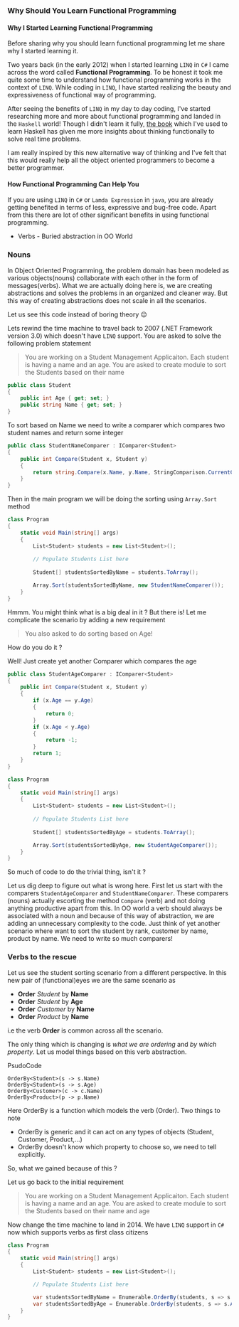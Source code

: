 ### Why Should You Learn Functional Programming

#### Why I Started Learning Functional Programming

Before sharing why you should learn functional programming let me share why I started learning it.

Two years back (in the early 2012) when I started learning `LINQ` in `C#` I came across the word called **Functional Programming**. 
To be honest it took me quite some time to understand how functional programming works in the context of `LINQ`. 
While coding in `LINQ`, I have started realizing the beauty and expressiveness of functional way of programming. 

After seeing the benefits of `LINQ` in my day to day coding, I've started researching more and more about functional programming and landed in the `Haskell` world! Though I didn't learn it fully, [the book](http://learnyouahaskell.com/chapters) which I've used to learn Haskell has given me more insights about thinking functionally to solve real time problems. 

I am really inspired by this new alternative way of thinking and I've felt that this would really help all the object oriented programmers to become a better programmer. 

#### How Functional Programming Can Help You

If you are using `LINQ` in `C#` or `Lamda Expression` in `java`, you are already getting benefited in terms of less, expressive and bug-free code. 
Apart from this there are lot of other significant benefits in using functional programming.

* Verbs - Buried abstraction in OO World

### Nouns

In Object Oriented Programming, the problem domain has been modeled as various objects(nouns) collaborate with each other in the form of 
messages(verbs). What we are actually doing here is, we are creating abstractions and solves the problems in an organized and cleaner way. But this way
of creating abstractions does not scale in all the scenarios.

Let us see this code instead of boring theory :relieved:

Lets rewind the time machine to travel back to 2007 (.NET Framework version 3.0) which doesn't have `LINQ` support. You are asked to solve the following problem statement
> You are working on a Student Management Applicaiton. Each student is having a name and an age. You are asked to create module to sort the Students based on their name

```c#
public class Student
{
	public int Age { get; set; }
	public string Name { get; set; }
}
```

To sort based on Name we need to write a comparer which compares two student names and return some integer

```c#
public class StudentNameComparer : IComparer<Student>
{
	public int Compare(Student x, Student y)
	{
		return string.Compare(x.Name, y.Name, StringComparison.CurrentCulture);
	}
}
```

Then in the main program we will be doing the sorting using `Array.Sort` method

```c#
class Program
{
    static void Main(string[] args)
    {
        List<Student> students = new List<Student>();
		
		// Populate Students List here	
	
		Student[] studentsSortedByName = students.ToArray();       

        Array.Sort(studentsSortedByName, new StudentNameComparer());
    }
}
```

Hmmm. You might think what is a big deal in it ? But there is! Let me complicate the scenario by adding a new requirement

> You also asked to do sorting based on Age!

How do you do it ?

Well! Just create yet another Comparer which compares the age
```c#
public class StudentAgeComparer : IComparer<Student>
{
    public int Compare(Student x, Student y)
    {
        if (x.Age == y.Age)
        {
            return 0;
        }
        if (x.Age < y.Age)
        {
            return -1;
        }
        return 1;
    }
}
```
```c#
class Program
{
    static void Main(string[] args)
    {
        List<Student> students = new List<Student>();
		
		// Populate Students List here	
	
		Student[] studentsSortedByAge = students.ToArray();       

        Array.Sort(studentsSortedByAge, new StudentAgeComparer());
    }
}
```

So much of code to do the trivial thing, isn't it ?

Let us dig deep to figure out what is wrong here. First let us start with the comparers `StudentAgeComparer` and `StudentNameComparer`.
These comparers (nouns) actually escorting the method `Compare` (verb) and not doing anything productive apart from this. In OO world a verb should
always be associated with a noun and because of this way of abstraction, we are adding an unnecessary complexity to the code. 
Just think of yet another scenario where want to sort the student by rank, customer by name, product by name. We need to write so much comparers!

### Verbs to the rescue

Let us see the student sorting scenario from a different perspective. In this new pair of (functional)eyes we are the same scenario as

* **Order** _Student_ by **Name**  
* **Order** _Student_ by **Age**  
* **Order** _Customer_ by **Name**  
* **Order** _Product_ by **Name**  

i.e the verb **Order** is common across all the scenario. 

The only thing which is changing is _what we are ordering_ and _by which property_. 
Let us model things based on this verb abstraction.

PsudoCode
```
OrderBy<Student>(s -> s.Name)
OrderBy<Student>(s -> s.Age)
OrderBy<Customer>(c -> c.Name)
OrderBy<Product>(p -> p.Name)
```

Here OrderBy is a function which models the verb (Order). Two things to note

* OrderBy is generic and it can act on any types of objects (Student, Customer, Product,...)
* OrderBy doesn't know which property to choose so, we need to tell explicitly.

So, what we gained because of this ?

Let us go back to the initial requirement

> You are working on a Student Management Applicaiton. Each student is having a name and an age. 
> You are asked to create module to sort the Students based on their name and age

Now change the time machine to land in 2014. We have `LINQ` support in `C#` now which supports verbs as first class citizens

```c#
class Program
{
    static void Main(string[] args)
    {
        List<Student> students = new List<Student>();

        // Populate Students List here	

        var studentsSortedByName = Enumerable.OrderBy(students, s => s.Name);
        var studentsSortedByAge = Enumerable.OrderBy(students, s => s.Age);
    }
}
```


 